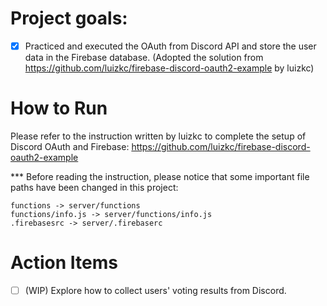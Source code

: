 # Project goals:

- [x] Practiced and executed the OAuth from Discord API and store the user data in the Firebase database. (Adopted the solution from https://github.com/luizkc/firebase-discord-oauth2-example by luizkc)

# How to Run

Please refer to the instruction written by luizkc to complete the setup of Discord OAuth and Firebase: https://github.com/luizkc/firebase-discord-oauth2-example

\*\*\* Before reading the instruction, please notice that some important file paths have been changed in this project:

```
functions -> server/functions
functions/info.js -> server/functions/info.js
.firebasesrc -> server/.firebaserc
```

# Action Items

- [ ] (WIP) Explore how to collect users' voting results from Discord.
